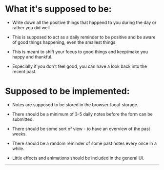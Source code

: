 # What it's supposed to be:

* Write down all the positive things that happend to you during the day or rather you did well.

* This is supposed to act as a daily reminder to be positive and be aware of good things happening, even the smallest things.

* This is meant to shift your focus to good things and keep/make you happy and thankful.

* Especially if you don't feel good, you can have a look back into the recent past. 

# Supposed to be implemented:

* Notes are supposed to be stored in the browser-local-storage.

* There should be a minimum of 3-5 daily notes before the form can be submitted.

* There should be some sort of view - to have an overview of the past weeks.

* There should be a random reminder of some past notes every once in a while.

* Little effects and animations should be included in the general UI.

<hr>